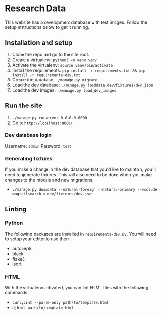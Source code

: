 # Research Data
This website has a development database with test images. Follow the setup instructions below to get it running.

## Installation and setup
1. Clone the repo and go to the site root.
2. Create a virtualenv: `python3 -m venv venv`
3. Activate the virtualenv: `source venv/bin/activate` 
4. Install the requirements: `pip install -r requirements.txt && pip install -r requirements-dev.txt`
5. Create the database: `./manage.py migrate`
6. Load the dev database: `./manage.py loaddata dev/fixtures/dev.json`
7. Load the dev images: `./manage.py load_dev_images`

## Run the site
1. `./manage.py runserver 0.0.0.0:8000`
2. Go to `http://localhost:8000/`

### Dev database login
Username: `admin`
Password: `test`

### Generating fixtures
If you make a change in the dev database that you'd like to maintain, you'll need to generate fixtures. This will also need to be done when you make changes to the models and new migrations.
- `./manage.py dumpdata --natural-foreign --natural-primary --exclude wagtailsearch > dev/fixtures/dev.json`

## Linting
### Python
The following packages are installed in `requirements-dev.py`. You will need to setup your editor to use them.
- autopep8
- black
- flake8
- isort

### HTML
With the virtualenv activated, you can lint HTML files with the following commands:
- `curlylint --parse-only path/to/template.html`
- `djhtml path/to/template.html`
